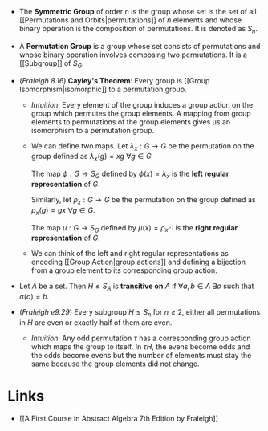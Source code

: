 * The **Symmetric Group** of order $n$ is the group whose set is the set of all [[Permutations and Orbits|permutations]] of $n$ elements and whose binary operation is the composition of permutations. It is denoted as $S_n$.
* A **Permutation Group** is a group whose set consists of permutations and whose binary operation involves composing two permutations. It is a [[Subgroup]] of $S_G$. 

* (*Fraleigh 8.16*) **Cayley's Theorem**: Every group is [[Group Isomorphism|isomorphic]] to a permutation group.
	* *Intuition*: Every element of the group induces a group action on the group which permutes the group elements. A mapping from group elements to permutations of the group elements gives us an isomorphism to a permutation group.
	* We can define two maps. Let  $\lambda_x : G\to G$ be the permutation on the group defined as $\lambda_x(g) = xg$  $\forall g\in G$
	  
	  The map $\phi : G\to S_G$ defined by $\phi(x) = \lambda_x$ is the **left regular representation** of $G$. 
	  
	  Similarly, let $\rho_x:G\to G$ be the permutation on the group defined as $\rho_x(g) = gx$ $\forall g\in G$.
	  
	  The map $\mu: G\to S_G$ defined by $\mu(x) = \rho_{x^{-1}}$ is the **right regular representation** of $G$.
	* We can think of the left and right regular representations as encoding [[Group Action|group actions]] and defining a bijection from a group element to its corresponding group action.

* Let $A$ be a set. Then $H\le S_A$ is **transitive on** $A$ if $\forall a,b\in A$ $\exists \sigma$ such that $\sigma(a) =b$.  

* (*Fraleigh e9.29*) Every subgroup $H\le S_n$ for $n\ge 2$, either all permutations in $H$ are even or exactly half of them are even.
	* *Intuition*: Any odd permutation $\tau$ has a corresponding group action which maps the group to itself. In $\tau H$, the evens become odds and the odds become evens but the number of elements must stay the same because the group elements did not change.
# Links
* [[A First Course in Abstract Algebra 7th Edition by Fraleigh]] 